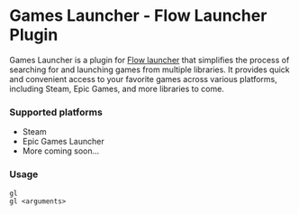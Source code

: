 Games Launcher - Flow Launcher Plugin 
==================
Games Launcher is a plugin for [Flow launcher](https://github.com/Flow-Launcher/Flow.Launcher) that simplifies the process of searching for and launching games from multiple libraries. It provides quick and convenient access to your favorite games across various platforms, including Steam, Epic Games, and more libraries to come.

### Supported platforms
* Steam
* Epic Games Launcher
* More coming soon...

### Usage

    gl
    gl <arguments>
